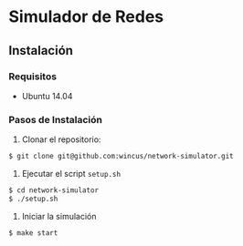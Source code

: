 # Simulador de Redes

## Instalación

### Requisitos
  - Ubuntu 14.04

### Pasos de Instalación
  1. Clonar el repositorio:

```bash
$ git clone git@github.com:wincus/network-simulator.git
```
  1. Ejecutar el script `setup.sh`

```bash
$ cd network-simulator
$ ./setup.sh
```
  1. Iniciar la simulación

```bash
$ make start
```


